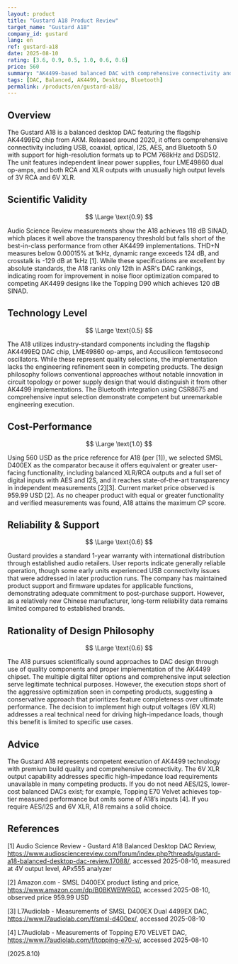 ```yaml
---
layout: product
title: "Gustard A18 Product Review"
target_name: "Gustard A18"
company_id: gustard
lang: en
ref: gustard-a18
date: 2025-08-10
rating: [3.6, 0.9, 0.5, 1.0, 0.6, 0.6]
price: 560
summary: "AK4499-based balanced DAC with comprehensive connectivity and premium build quality; no cheaper product with equal functionality and verified measurements identified, yielding maximum cost-performance under the site policy."
tags: [DAC, Balanced, AK4499, Desktop, Bluetooth]
permalink: /products/en/gustard-a18/
---
```


## Overview

The Gustard A18 is a balanced desktop DAC featuring the flagship AK4499EQ chip from AKM. Released around 2020, it offers comprehensive connectivity including USB, coaxial, optical, I2S, AES, and Bluetooth 5.0 with support for high-resolution formats up to PCM 768kHz and DSD512. The unit features independent linear power supplies, four LME49860 dual op-amps, and both RCA and XLR outputs with unusually high output levels of 3V RCA and 6V XLR.

## Scientific Validity

$$ \Large \text{0.9} $$

Audio Science Review measurements show the A18 achieves 118 dB SINAD, which places it well above the transparency threshold but falls short of the best-in-class performance from other AK4499 implementations. THD+N measures below 0.00015% at 1kHz, dynamic range exceeds 124 dB, and crosstalk is -129 dB at 1kHz [1]. While these specifications are excellent by absolute standards, the A18 ranks only 12th in ASR's DAC rankings, indicating room for improvement in noise floor optimization compared to competing AK4499 designs like the Topping D90 which achieves 120 dB SINAD.

## Technology Level

$$ \Large \text{0.5} $$

The A18 utilizes industry-standard components including the flagship AK4499EQ DAC chip, LME49860 op-amps, and Accusilicon femtosecond oscillators. While these represent quality selections, the implementation lacks the engineering refinement seen in competing products. The design philosophy follows conventional approaches without notable innovation in circuit topology or power supply design that would distinguish it from other AK4499 implementations. The Bluetooth integration using CSR8675 and comprehensive input selection demonstrate competent but unremarkable engineering execution.

## Cost-Performance

$$ \Large \text{1.0} $$

Using 560 USD as the price reference for A18 (per [1]), we selected SMSL D400EX as the comparator because it offers equivalent or greater user-facing functionality, including balanced XLR/RCA outputs and a full set of digital inputs with AES and I2S, and it reaches state-of-the-art transparency in independent measurements [2][3]. Current market price observed is 959.99 USD [2]. As no cheaper product with equal or greater functionality and verified measurements was found, A18 attains the maximum CP score.

## Reliability & Support

$$ \Large \text{0.6} $$

Gustard provides a standard 1-year warranty with international distribution through established audio retailers. User reports indicate generally reliable operation, though some early units experienced USB connectivity issues that were addressed in later production runs. The company has maintained product support and firmware updates for applicable functions, demonstrating adequate commitment to post-purchase support. However, as a relatively new Chinese manufacturer, long-term reliability data remains limited compared to established brands.

## Rationality of Design Philosophy

$$ \Large \text{0.6} $$

The A18 pursues scientifically sound approaches to DAC design through use of quality components and proper implementation of the AK4499 chipset. The multiple digital filter options and comprehensive input selection serve legitimate technical purposes. However, the execution stops short of the aggressive optimization seen in competing products, suggesting a conservative approach that prioritizes feature completeness over ultimate performance. The decision to implement high output voltages (6V XLR) addresses a real technical need for driving high-impedance loads, though this benefit is limited to specific use cases.

## Advice

The Gustard A18 represents competent execution of AK4499 technology with premium build quality and comprehensive connectivity. The 6V XLR output capability addresses specific high-impedance load requirements unavailable in many competing products. If you do not need AES/I2S, lower-cost balanced DACs exist; for example, Topping E70 Velvet achieves top-tier measured performance but omits some of A18’s inputs [4]. If you require AES/I2S and 6V XLR, A18 remains a solid choice.

## References

[1] Audio Science Review - Gustard A18 Balanced Desktop DAC Review, https://www.audiosciencereview.com/forum/index.php?threads/gustard-a18-balanced-desktop-dac-review.17088/, accessed 2025-08-10, measured at 4V output level, APx555 analyzer

[2] Amazon.com - SMSL D400EX product listing and price, https://www.amazon.com/dp/B0BKWBWRGD, accessed 2025-08-10, observed price 959.99 USD

[3] L7Audiolab - Measurements of SMSL D400EX Dual 4499EX DAC, https://www.l7audiolab.com/f/smsl-d400ex/, accessed 2025-08-10

[4] L7Audiolab - Measurements of Topping E70 VELVET DAC, https://www.l7audiolab.com/f/topping-e70-v/, accessed 2025-08-10

(2025.8.10)